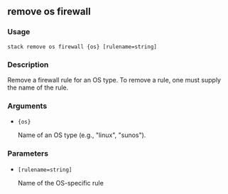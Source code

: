 ## remove os firewall

### Usage

`stack remove os firewall {os} [rulename=string]`

### Description

Remove a firewall rule for an OS type. To remove
	a rule, one must supply the name of the rule.

### Arguments

* `{os}`

   Name of an OS type (e.g., "linux", "sunos").


### Parameters
* `[rulename=string]`

   Name of the OS-specific rule


